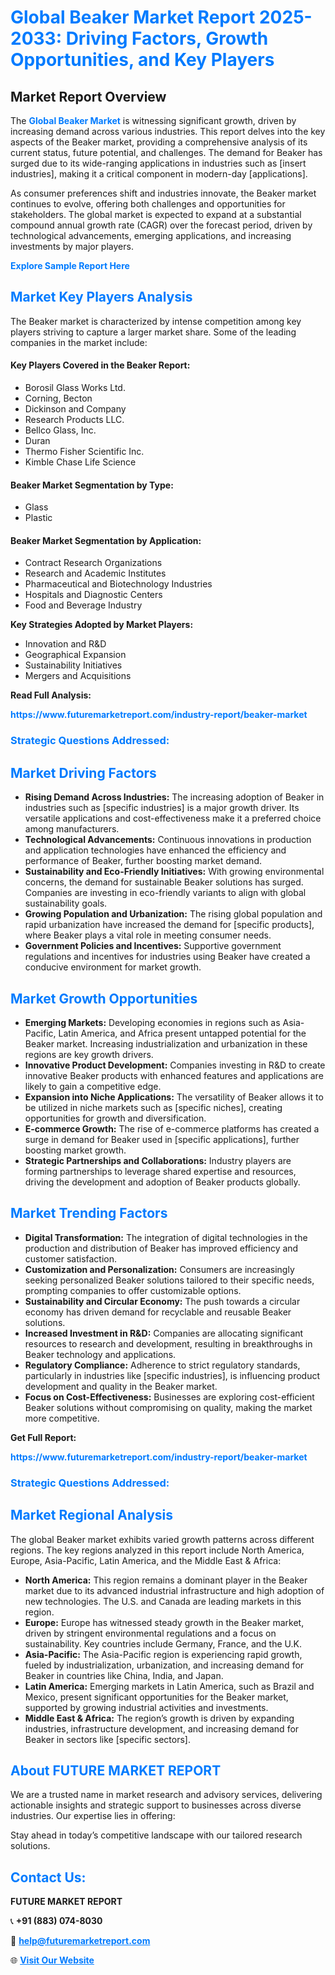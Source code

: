 <h1 style="color: #007BFF;">Global Beaker Market Report 2025-2033: Driving Factors, Growth Opportunities, and Key Players</h1>

<section id="overview">
<h2>Market Report Overview</h2>
<p>The <a href="https://www.futuremarketreport.com/industry-report/beaker-market" style="color: #007BFF; text-decoration: none;"><strong>Global Beaker Market</strong></a> is witnessing significant growth, driven by increasing demand across various industries. This report delves into the key aspects of the Beaker market, providing a comprehensive analysis of its current status, future potential, and challenges. The demand for Beaker has surged due to its wide-ranging applications in industries such as [insert industries], making it a critical component in modern-day [applications].</p>
<p>As consumer preferences shift and industries innovate, the Beaker market continues to evolve, offering both challenges and opportunities for stakeholders. The global market is expected to expand at a substantial compound annual growth rate (CAGR) over the forecast period, driven by technological advancements, emerging applications, and increasing investments by major players.</p>
</section>

<section id="overview">
<p><a href="https://www.futuremarketreport.com/request-sample/reportId=62508" style="color: #007BFF; text-decoration: none;"><strong>Explore Sample Report Here</strong></a></p>
</section>

<section id="key-players">
<h2 style="color: #007BFF;">Market Key Players Analysis</h2>
<p>The Beaker market is characterized by intense competition among key players striving to capture a larger market share. Some of the leading companies in the market include:</p>
<h4>Key Players Covered in the Beaker Report:</h4>
<ul><li>Borosil Glass Works Ltd.</li><li>Corning, Becton</li><li>Dickinson and Company</li><li>Research Products LLC.</li><li>Bellco Glass, Inc.</li><li>Duran</li><li>Thermo Fisher Scientific Inc.</li><li>Kimble Chase Life Science</li></ul>
<h4>Beaker Market Segmentation by Type:</h4>
<ul><li>Glass</li><li>Plastic</li></ul>

<h4>Beaker Market Segmentation by Application:</h4>
<ul><li>Contract Research Organizations</li><li>Research and Academic Institutes</li><li>Pharmaceutical and Biotechnology Industries</li><li>Hospitals and Diagnostic Centers</li><li>Food and Beverage Industry</li></ul>
<p><strong>Key Strategies Adopted by Market Players:</strong></p>
<ul>
<li>Innovation and R&D</li>
<li>Geographical Expansion</li>
<li>Sustainability Initiatives</li>
<li>Mergers and Acquisitions</li>
</ul>
</section>

<section>
<p><strong>Read Full Analysis: </strong></p><a href="https://www.futuremarketreport.com/industry-report/beaker-market" style="color: #007BFF; text-decoration: none;"><strong>https://www.futuremarketreport.com/industry-report/beaker-market</strong></a>
<h3 style="color: #007BFF;">Strategic Questions Addressed:</h3>
</section>

<section id="driving-factors">
<h2 style="color: #007BFF;">Market Driving Factors</h2>
<ul>
<li><strong>Rising Demand Across Industries:</strong> The increasing adoption of Beaker in industries such as [specific industries] is a major growth driver. Its versatile applications and cost-effectiveness make it a preferred choice among manufacturers.</li>
<li><strong>Technological Advancements:</strong> Continuous innovations in production and application technologies have enhanced the efficiency and performance of Beaker, further boosting market demand.</li>
<li><strong>Sustainability and Eco-Friendly Initiatives:</strong> With growing environmental concerns, the demand for sustainable Beaker solutions has surged. Companies are investing in eco-friendly variants to align with global sustainability goals.</li>
<li><strong>Growing Population and Urbanization:</strong> The rising global population and rapid urbanization have increased the demand for [specific products], where Beaker plays a vital role in meeting consumer needs.</li>
<li><strong>Government Policies and Incentives:</strong> Supportive government regulations and incentives for industries using Beaker have created a conducive environment for market growth.</li>
</ul>
</section>

<section id="growth-opportunities">
<h2 style="color: #007BFF;">Market Growth Opportunities</h2>
<ul>
<li><strong>Emerging Markets:</strong> Developing economies in regions such as Asia-Pacific, Latin America, and Africa present untapped potential for the Beaker market. Increasing industrialization and urbanization in these regions are key growth drivers.</li>
<li><strong>Innovative Product Development:</strong> Companies investing in R&D to create innovative Beaker products with enhanced features and applications are likely to gain a competitive edge.</li>
<li><strong>Expansion into Niche Applications:</strong> The versatility of Beaker allows it to be utilized in niche markets such as [specific niches], creating opportunities for growth and diversification.</li>
<li><strong>E-commerce Growth:</strong> The rise of e-commerce platforms has created a surge in demand for Beaker used in [specific applications], further boosting market growth.</li>
<li><strong>Strategic Partnerships and Collaborations:</strong> Industry players are forming partnerships to leverage shared expertise and resources, driving the development and adoption of Beaker products globally.</li>
</ul>
</section>

<section id="trending-factors">
<h2 style="color: #007BFF;">Market Trending Factors</h2>
<ul>
<li><strong>Digital Transformation:</strong> The integration of digital technologies in the production and distribution of Beaker has improved efficiency and customer satisfaction.</li>
<li><strong>Customization and Personalization:</strong> Consumers are increasingly seeking personalized Beaker solutions tailored to their specific needs, prompting companies to offer customizable options.</li>
<li><strong>Sustainability and Circular Economy:</strong> The push towards a circular economy has driven demand for recyclable and reusable Beaker solutions.</li>
<li><strong>Increased Investment in R&D:</strong> Companies are allocating significant resources to research and development, resulting in breakthroughs in Beaker technology and applications.</li>
<li><strong>Regulatory Compliance:</strong> Adherence to strict regulatory standards, particularly in industries like [specific industries], is influencing product development and quality in the Beaker market.</li>
<li><strong>Focus on Cost-Effectiveness:</strong> Businesses are exploring cost-efficient Beaker solutions without compromising on quality, making the market more competitive.</li>
</ul>
</section>

<section>
<p><strong>Get Full Report: </strong></p><a href="https://www.futuremarketreport.com/industry-report/beaker-market" style="color: #007BFF; text-decoration: none;"><strong>https://www.futuremarketreport.com/industry-report/beaker-market</strong></a>
<h3 style="color: #007BFF;">Strategic Questions Addressed:</h3>
</section>


<section id="regional-analysis">
<h2 style="color: #007BFF;">Market Regional Analysis</h2>
<p>The global Beaker market exhibits varied growth patterns across different regions. The key regions analyzed in this report include North America, Europe, Asia-Pacific, Latin America, and the Middle East & Africa:</p>
<ul>
<li><strong>North America:</strong> This region remains a dominant player in the Beaker market due to its advanced industrial infrastructure and high adoption of new technologies. The U.S. and Canada are leading markets in this region.</li>
<li><strong>Europe:</strong> Europe has witnessed steady growth in the Beaker market, driven by stringent environmental regulations and a focus on sustainability. Key countries include Germany, France, and the U.K.</li>
<li><strong>Asia-Pacific:</strong> The Asia-Pacific region is experiencing rapid growth, fueled by industrialization, urbanization, and increasing demand for Beaker in countries like China, India, and Japan.</li>
<li><strong>Latin America:</strong> Emerging markets in Latin America, such as Brazil and Mexico, present significant opportunities for the Beaker market, supported by growing industrial activities and investments.</li>
<li><strong>Middle East & Africa:</strong> The region’s growth is driven by expanding industries, infrastructure development, and increasing demand for Beaker in sectors like [specific sectors].</li>
</ul>
</section>

<footer>
<h2 style="color: #007BFF;">About FUTURE MARKET REPORT</h2>
<p>We are a trusted name in market research and advisory services, delivering actionable insights and strategic support to businesses across diverse industries. Our expertise lies in offering:</p>

<p>Stay ahead in today’s competitive landscape with our tailored research solutions.</p>

<h2 style="color: #007BFF;">Contact Us:</h2>
<p><strong>FUTURE MARKET REPORT</strong></p>
<p>📞 <strong>+91 (883) 074-8030</strong></p>
<p>📧 <strong><a href="mailto:help@futuremarketreport.com" style="color: #007BFF;">help@futuremarketreport.com</a></strong></p>
<p>🌐 <strong><a href="https://www.futuremarketreport.com/" style="color: #007BFF;">Visit Our Website</a></strong></p>
</footer>